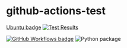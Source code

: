 # github-actions-test
[Ubuntu badge](misc/badge-ubuntu.svg)
[![Test Results](https://gist.githubusercontent.com/todynyuk/612cb538c14731f1a8fefe504f519395/raw/tests.svg)](https://gist.githubusercontent.com/todynyuk/612cb538c14731f1a8fefe504f519395/raw/tests.svg)

[![GitHub Workflows badge](https://gist.github.com/todynyuk/612cb538c14731f1a8fefe504f519395/raw/workflows.svg)](https://github.com/search?q=publish-unit-test-result-action+path%3A.github%2Fworkflows%2F+language%3AYAML+language%3AYAML&type=Code&l=YAML)
![Python package](https://github.com/sergev/Pytest-Actions-Demo/workflows/Python%20package/badge.svg)
